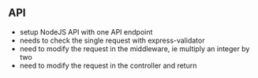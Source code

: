 ## API
- setup NodeJS API with one API endpoint
- needs to check the single request with express-validator
- need to modify the request in the middleware, ie multiply an integer by two
- need to modify the request in the controller and return

